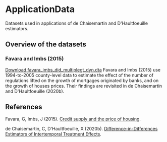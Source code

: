 # ApplicationData
Datasets used in applications of de Chaisemartin and D'Haultfoeuille estimators.

## Overview of the datasets
### Favara and Imbs (2015)
[Download favara_imbs_did_multiplegt_dyn.dta](https://github.com/chaisemartinPackages/ApplicationData/zipball/master/favara_imbs_did_multiplegt_dyn.dta) 
Favara and Imbs (2015) use 1994-to-2005 county-level data to estimate the effect of the number of regulations lifted on the growth of mortgages originated by banks, and on the growth of houses prices. Their findings are revisited in de Chaisemartin and D'Haultfoeuille (2020b).

## References
Favara, G, Imbs, J (2015). [Credit supply and the price of housing](https://www.aeaweb.org/articles?id=10.1257/aer.20121416).

de Chaisemartin, C, D'Haultfoeuille, X (2020b).  [Difference-in-Differences Estimators of Intertemporal Treatment Effects](https://papers.ssrn.com/sol3/papers.cfm?abstract_id=3731856).
